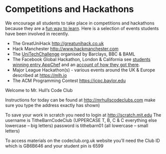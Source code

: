 # Competitions and Hackathons

We encourage all students to take place in competitions and hackathons because they are a [fun way to learn](https://medium.com/@tfogo/hackathons-are-for-beginners-77a9c9c0e000). Here is a selection of events students have been involved in recently.

* The GreatUniHack http://greatunihack.co.uk
* Hack Manchester http://www.hackmanchester.com
* The [UniTechChallenge](http://www.cs.manchester.ac.uk/study/news/full-article/?articleid=1391) organised by Barclays, BBC & BAML
* The Facebook Global Hackathon, London & California see [students winning entry AppChef](https://youtu.be/O_f6nL04N-o) and an [account of how they got there](https://medium.com/hacker-daily/winning-the-facebook-global-hackathon-2014-808d1b3219e4#.c9hu5woao).
* Major League Hackathon(s) - various events around the UK & Europe described at https://mlh.io
* The ACM Programming Contest https://icpc.baylor.edu


Welcome to Mr. Hull’s Code Club

Instructions for today can be found at http://mrhullscodeclubs.com make sure you type the address exactly has shown)

To save your work in scratch you need to login at http://scratch.mit.edu The username is TitheBarnCodeClub (UPPERCASE T, B, C & C everything else lowercase – big letters) password is tithebarn01 (all lowercase – small letters)

To access materials on the codeclub.org.uk website you’ll need the Club ID which is GB6B646 and your student pin is 6599
